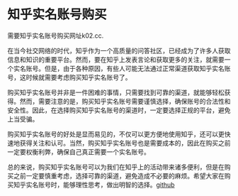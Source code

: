 # 知乎实名账号购买

需要知乎实名账号购买网址k02.cc.

在当今社交网络的时代，知乎作为一个高质量的问答社区，已经成为了许多人获取信息和知识的重要平台。然而，要在知乎上发表言论和获取更多的关注，就需要一个实名账号。但是，由于各种原因，有些人可能无法通过正常渠道获取知乎实名账号，这时候就需要考虑购买知乎实名账号了。

购买知乎实名账号并非是一件困难的事情，只需要找到可靠的渠道，就能够轻松获得。然而，需要注意的是，购买知乎实名账号需要谨慎选择，确保账号的合法性和安全性。因此，在选择购买知乎实名账号的渠道时，一定要选择正规的平台，避免上当受骗。

购买知乎实名账号的好处是显而易见的，不仅可以更方便地使用知乎，还可以更快速地获得关注和认可。当然，购买知乎实名账号也是需要成本的，因此在购买之前一定要权衡利弊，确保自己真正需要一个实名账号。

总的来说，购买知乎实名账号可以为我们在知乎上的活动带来诸多便利，但是在购买之前一定要慎重考虑，选择可靠的渠道，避免造成不必要的麻烦。希望大家在购买知乎实名账号时，能够理性思考，做出明智的选择。[github](https://github.com)